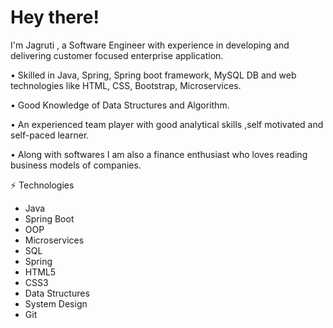 # Hey there!

I'm Jagruti , a Software Engineer with experience in developing and delivering customer focused enterprise application.

• Skilled in Java, Spring, Spring boot framework, MySQL DB and web technologies like HTML, CSS, Bootstrap, Microservices.

• Good Knowledge of Data Structures and Algorithm.

• An experienced team player with good analytical skills ,self motivated and self-paced learner.

• Along with softwares I am also a finance enthusiast who loves reading business models of companies.


⚡ Technologies
- Java
- Spring Boot
- OOP
- Microservices
- SQL
- Spring
- HTML5
- CSS3
- Data Structures
- System Design
- Git
  
